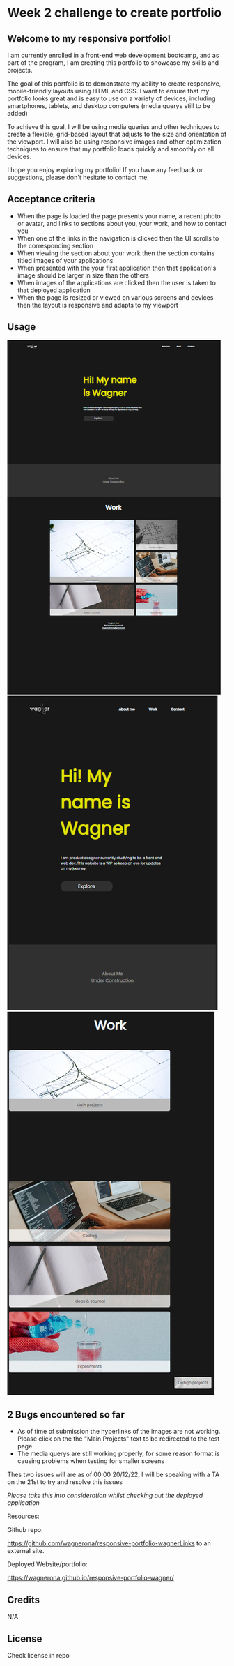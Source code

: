 # Week 2 challenge to create portfolio

## Welcome to my responsive portfolio!

I am currently enrolled in a front-end web development bootcamp, and as part of the program, I am creating this portfolio to showcase my skills and projects.

The goal of this portfolio is to demonstrate my ability to create responsive, mobile-friendly layouts using HTML and CSS. I want to ensure that my portfolio looks great and is easy to use on a variety of devices, including smartphones, tablets, and desktop computers (media querys still to be added)

To achieve this goal, I will be using media queries and other techniques to create a flexible, grid-based layout that adjusts to the size and orientation of the viewport. I will also be using responsive images and other optimization techniques to ensure that my portfolio loads quickly and smoothly on all devices.

I hope you enjoy exploring my portfolio! If you have any feedback or suggestions, please don't hesitate to contact me.

## Acceptance criteria 

- When the page is loaded the page presents your name, a recent photo or avatar, and links to sections about you, your work, and how to contact you
- When one of the links in the navigation is clicked then the UI scrolls to the corresponding section
- When viewing the section about your work then the section contains titled images of your applications
- When presented with the your first application then that application's image should be larger in size than the others
- When images of the applications are clicked then the user is taken to that deployed application
- When the page is resized or viewed on various screens and devices then the layout is responsive and adapts to my viewport

## Usage
![responsive-portfolio](assets/images/Full%20page.png)
![responsive-portfolio](assets/images/mobile1.png)
![responsive-portfolio](assets/images/mobile%202.png)

## 2 Bugs encountered so far
- As of time of submission the hyperlinks of the images are not working. Please click on the the "Main Projects" text to be redirected to the test page
- The media querys are still working properly, for some reason format is causing problems when testing for smaller screens

Thes two issues will are as of 00:00 20/12/22, I will be speaking with a TA on the 21st to try and resolve this issues

*Please take this into consideration whilst checking out the deployed application*

Resources:

Github repo:

https://github.com/wagnerona/responsive-portfolio-wagnerLinks to an external site.

Deployed Website/portfolio:

https://wagnerona.github.io/responsive-portfolio-wagner/

## Credits

N/A

## License

Check license in repo




